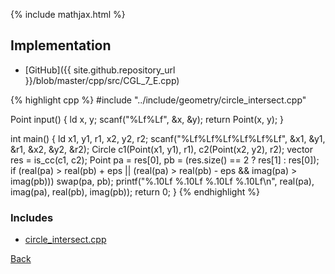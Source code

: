 {% include mathjax.html %}



## Implementation

- [GitHub]({{ site.github.repository_url }}/blob/master/cpp/src/CGL_7_E.cpp)

{% highlight cpp %}
#include "../include/geometry/circle_intersect.cpp"

Point input() {
  ld x, y;
  scanf("%Lf%Lf", &x, &y);
  return Point(x, y);
}

int main() {
  ld x1, y1, r1, x2, y2, r2;
  scanf("%Lf%Lf%Lf%Lf%Lf%Lf", &x1, &y1, &r1, &x2, &y2, &r2);
  Circle c1(Point(x1, y1), r1), c2(Point(x2, y2), r2);
  vector<Point> res = is_cc(c1, c2);
  Point pa = res[0], pb = (res.size() == 2 ? res[1] : res[0]);
  if (real(pa) > real(pb) + eps ||
      (real(pa) > real(pb) - eps && imag(pa) > imag(pb)))
    swap(pa, pb);
  printf("%.10Lf %.10Lf %.10Lf %.10Lf\n", real(pa), imag(pa), real(pb),
         imag(pb));
  return 0;
}
{% endhighlight %}

### Includes

- [circle_intersect.cpp](../include/geometry/circle_intersect)

[Back](..)
